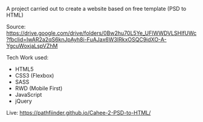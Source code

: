A project carried out to create a website based on free template (PSD to HTML)

Source: https://drive.google.com/drive/folders/0Bw2hu70L5Ye_UFlWWDVLSHlfUWc?fbclid=IwAR2a2qS6knJpAyh8i-FuAJax6W3IRkxOSQC9idXO-A-YgcuWoxjaLspVZhM

Tech Work used:
 - HTML5
 - CSS3 (Flexbox)
 - SASS
 - RWD (Mobile First)
 - JavaScript
 - jQuery

Live: https://pathfiinder.github.io/Cahee-2-PSD-to-HTML/
